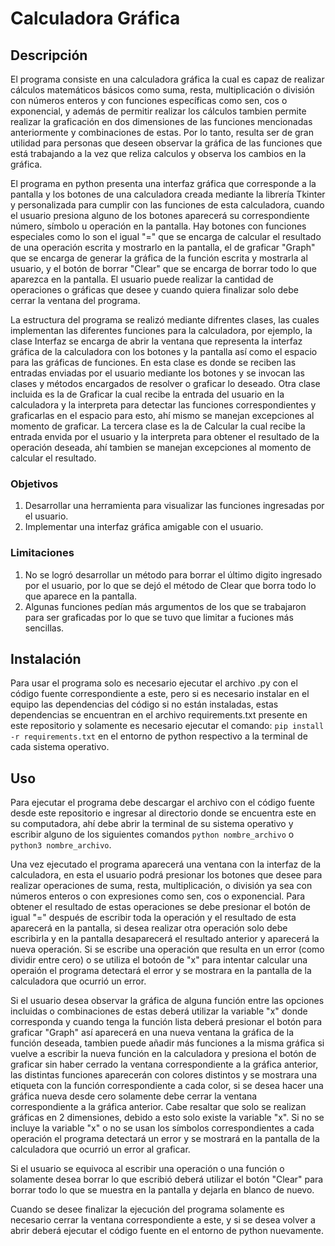 # Calculadora Gráfica

## Descripción
El programa consiste en una calculadora gráfica la cual es capaz de realizar cálculos matemáticos básicos como suma, resta, multiplicación o división con números enteros y con funciones específicas como sen, cos o exponencial, y además de permitir realizar los cálculos tambien permite realizar la graficación en dos dimensiones de las funciones mencionadas anteriormente y combinaciones de estas. Por lo tanto, resulta ser de gran utilidad para personas que deseen observar la gráfica de las funciones que está trabajando a la vez que reliza calculos y observa los cambios en la gráfica.

El programa en python presenta una interfaz gráfica que corresponde a la pantalla y los botones de una calculadora creada mediante la librería Tkinter y personalizada para cumplir con las funciones de esta calculadora, cuando el usuario presiona alguno de los botones aparecerá su correspondiente número, símbolo u operación en la pantalla. Hay botones con funciones especiales como lo son el igual "=" que se encarga de calcular el resultado de una operación escrita y mostrarlo en la pantalla, el de graficar "Graph" que se encarga de generar la gráfica de la función escrita y mostrarla al usuario, y el botón de borrar "Clear" que se encarga de borrar todo lo que aparezca en la pantalla. El usuario puede realizar la cantidad de operaciones o gráficas que desee y cuando quiera finalizar solo debe cerrar la ventana del programa.

La estructura del programa se realizó mediante difrentes clases, las cuales implementan las diferentes funciones para la calculadora, por ejemplo, la clase Interfaz se encarga de abrir la ventana que representa la interfaz gráfica de la calculadora con los botones y la pantalla así como el espacio para las gráficas de funciones. En esta clase es donde se reciben las entradas enviadas por el usuario mediante los botones y se invocan las clases y métodos encargados de resolver o graficar lo deseado. Otra clase incluida es la de Graficar la cual recibe la entrada del usuario en la calculadora y la interpreta para detectar las funciones correspondientes y graficarlas en el espacio para esto, ahí mismo se manejan excepciones al momento de graficar. La tercera clase es la de Calcular la cual recibe la entrada envida por el usuario y la interpreta para obtener el resultado de la operación deseada, ahí tambien se manejan excepciones al momento de calcular el resultado.

### Objetivos
1. Desarrollar una herramienta para visualizar las funciones ingresadas por el usuario.
2. Implementar una interfaz gráfica amigable con el usuario.

### Limitaciones
1. No se logró desarrollar un método para borrar el último digito ingresado por el usuario, por lo que se dejó el método de Clear que borra todo lo que aparece en la pantalla.
2. Algunas funciones pedían más argumentos de los que se trabajaron para ser graficadas por lo que se tuvo que limitar a fuciones más sencillas.

## Instalación
Para usar el programa solo es necesario ejecutar el archivo .py con el código fuente correspondiente a este, pero si es necesario instalar en el equipo las dependencias del código si no están instaladas, estas dependencias se encuentran en el archivo requirements.txt presente en este repositorio y solamente es necesario ejecutar el comando: `pip install -r requirements.txt` en el entorno de python respectivo a la terminal de cada sistema operativo.

## Uso
Para ejecutar el programa debe descargar el archivo con el código fuente desde este repositorio e ingresar al directorio donde se encuentra este en su computadora, ahí debe abrir la terminal de su sistema operativo y escribir alguno de los siguientes comandos `python nombre_archivo` o `python3 nombre_archivo`.

Una vez ejecutado el programa aparecerá una ventana con la interfaz de la calculadora, en esta el usuario podrá presionar los botones que desee para realizar operaciones de suma, resta, multiplicación, o división ya sea con números enteros o con expresiones como sen, cos o exponencial. Para obtener el resultado de estas operaciones se debe presionar el botón de igual "=" después de escribir toda la operación y el resultado de esta aparecerá en la pantalla, si desea realizar otra operación solo debe escribirla y en la pantalla desaparecerá el resultado anterior y aparecerá la nueva operación. Si se escribe una operación que resulta en un error (como dividir entre cero) o se utiliza el botoón de "x" para intentar calcular una operaión el programa detectará el error y se mostrara en la pantalla de la calculadora que ocurrió un error.

Si el usuario desea observar la gráfica de alguna función entre las opciones incluidas o combinaciones de estas deberá utilizar la variable "x" donde corresponda y cuando tenga la función lista deberá presionar el botón para graficar "Graph" así aparecerá en una nueva ventana la gráfica de la función deseada, tambien puede añadir más funciones a la misma gráfica si vuelve a escribir la nueva función en la calculadora y presiona el botón de graficar sin haber cerrado la ventana correspondiente a la gráfica anterior, las distintas funciones aparecerán con colores distintos y se mostrara una etiqueta con la función correspondiente a cada color, si se desea hacer una gráfica nueva desde cero solamente debe cerrar la ventana correspondiente a la gráfica anterior. Cabe resaltar que solo se realizan gráficas en 2 dimensiones, debido a esto solo existe la variable "x". Si no se incluye la variable "x" o no se usan los símbolos correspondientes a cada operación el programa detectará un error y se mostrará en la pantalla de la calculadora que ocurrió un error al graficar.

Si el usuario se equivoca al escribir una operación o una función o solamente desea borrar lo que escribió deberá utilizar el botón "Clear" para borrar todo lo que se muestra en la pantalla y dejarla en blanco de nuevo.

Cuando se desee finalizar la ejecución del programa solamente es necesario cerrar la ventana correspondiente a este, y si se desea volver a abrir deberá ejecutar el código fuente en el entorno de python nuevamente.

